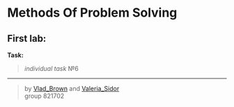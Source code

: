 # Methods Of Problem Solving

## First lab:
**Task:** 
> *individual task* №6
-------------------------------------------------
> by [Vlad_Brown](https://t.me/VladikBrown) and [Valeria_Sidor](https://vk.com/vertikit17) \
> group 821702 
